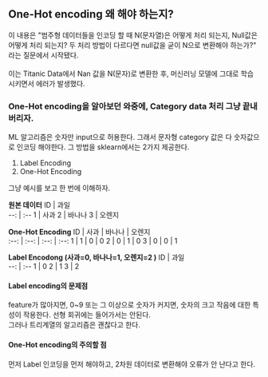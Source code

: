 ## One-Hot encoding 왜 해야 하는지?
이 내용은 "범주형 데이터들을 인코딩 할 때 N(문자열)은 어떻게 처리 되는지, Null값은 어떻게 처리 되는지? 두 처리 방법이 다르다면 null값을 굳이 N으로 변환해야 하는가?" 라는 질문에서 시작됐다.<br><br>
이는 Titanic Data에서 Nan 값을 N(문자)로 변환한 후, 머신러닝 모델에 그대로 학습시키면서 에러가 발생했다.<br>
### One-Hot encoding을 알아보던 와중에, Category data 처리 그냥 끝내버리자.
ML 알고리즘은 숫자만 input으로 허용한다. 그래서 문자형 category 값은 다 숫자값으로 인코딩 해야한다. 그 방법을 sklearn에서는 2가지 제공한다.  
1. Label Encoding
2. One-Hot Encoding

그냥 예시를 보고 한 번에 이해하자.  

**원본 데이터**
ID | 과일   
--: | :--
1 | 사과
2 | 바나나
3 | 오렌지



**One-Hot Encoding**
ID | 사과 | 바나나 | 오렌지   
:--: | :--: | :--: | :--:
1 | 1 | 0 | 0
2 | 0 | 1 | 0
3 | 0 | 0 | 1

**Label Encodong (사과=0, 바나나=1, 오렌지=2 )**
ID | 과일   
--: | :--
1 | 0
2 | 1
3 | 2


#### Label encoding의 문제점
feature가 많아지면, 0~9 또는 그 이상으로 숫자가 커지면, 숫자의 크고 작음에 대한 특성이 작용한다. 선형 회귀에는 들어가서는 안된다.   
그러나 트리계열의 알고리즘은 괜찮다고 한다.  

#### One-Hot encoding의 주의할 점
먼저 Label 인코딩을 먼저 해야하고, 2차원 데이터로 변환해야 오류가 안 난다고 한다.


